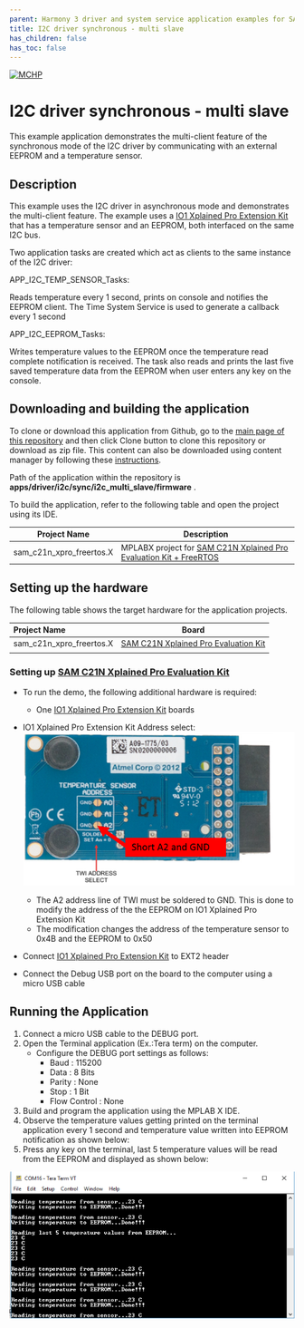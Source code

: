 ```yaml
---
parent: Harmony 3 driver and system service application examples for SAM C20/C21 family
title: I2C driver synchronous - multi slave 
has_children: false
has_toc: false
---
```


[![MCHP](https://www.microchip.com/ResourcePackages/Microchip/assets/dist/images/logo.png)](https://www.microchip.com)

# I2C driver synchronous - multi slave

This example application demonstrates the multi-client feature of the synchronous mode of the I2C driver by communicating with an external EEPROM and a temperature sensor.

## Description

This example uses the I2C driver in asynchronous mode and demonstrates the multi-client feature. The example uses a [IO1 Xplained Pro Extension Kit](https://www.microchip.com/developmenttools/ProductDetails/ATIO1-XPRO) that has a temperature sensor and an EEPROM, both interfaced on the same I2C bus.

Two application tasks are created which act as clients to the same instance of the I2C driver:

APP_I2C_TEMP_SENSOR_Tasks:

Reads temperature every 1 second, prints on console and notifies the EEPROM client. The Time System Service is used to generate a callback every 1 second

APP_I2C_EEPROM_Tasks:

Writes temperature values to the EEPROM once the temperature read complete notification is received. The task also reads and prints the last five saved temperature data from the EEPROM when user enters any key on the console.

## Downloading and building the application

To clone or download this application from Github, go to the [main page of this repository](https://github.com/Microchip-MPLAB-Harmony/core_apps_sam_c20_c21) and then click Clone button to clone this repository or download as zip file.
This content can also be downloaded using content manager by following these [instructions](https://github.com/Microchip-MPLAB-Harmony/contentmanager/wiki).

Path of the application within the repository is **apps/driver/i2c/sync/i2c_multi_slave/firmware** .

To build the application, refer to the following table and open the project using its IDE.

| Project Name      | Description                                    |
| ----------------- | ---------------------------------------------- |
| sam_c21n_xpro_freertos.X | MPLABX project for [SAM C21N Xplained Pro Evaluation Kit + FreeRTOS](https://www.microchip.com/developmenttools/ProductDetails/atsamc21n-xpro) |

## Setting up the hardware

The following table shows the target hardware for the application projects.

| Project Name| Board|
|:---------|:---------:|
| sam_c21n_xpro_freertos.X | [SAM C21N Xplained Pro Evaluation Kit](https://www.microchip.com/developmenttools/ProductDetails/atsamc21n-xpro) |
|||

### Setting up [SAM C21N Xplained Pro Evaluation Kit](https://www.microchip.com/developmenttools/ProductDetails/atsamc21n-xpro)

- To run the demo, the following additional hardware is required:
  - One [IO1 Xplained Pro Extension Kit](https://www.microchip.com/developmenttools/ProductDetails/ATIO1-XPRO) boards
- IO1 Xplained Pro Extension Kit Address select:
  ![Address Select](images/io1_xplained_address_sel.png)
  - The A2 address line of TWI must be soldered to GND. This is done to modify the address of the the EEPROM on IO1 Xplained Pro Extension Kit
  - The modification changes the address of the temperature sensor to 0x4B and the EEPROM to 0x50

- Connect [IO1 Xplained Pro Extension Kit](https://www.microchip.com/developmenttools/ProductDetails/ATIO1-XPRO) to EXT2 header
- Connect the Debug USB port on the board to the computer using a micro USB cable

## Running the Application

1. Connect a micro USB cable to the DEBUG port.
2. Open the Terminal application (Ex.:Tera term) on the computer.
   - Configure the DEBUG port settings as follows:
     - Baud : 115200
     - Data : 8 Bits
     - Parity : None
     - Stop : 1 Bit
     - Flow Control : None
3. Build and program the application using the MPLAB X IDE.
4. Observe the temperature values getting printed on the terminal application every 1 second and temperature value written into EEPROM notification as shown below:
5. Press any key on the terminal, last 5 temperature values will be read from the EEPROM and displayed as shown below:

  ![Output](images/output.png)
